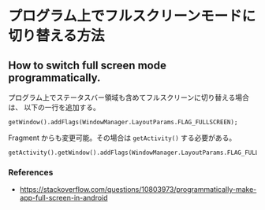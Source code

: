 # プログラム上でフルスクリーンモードに切り替える方法
## How to switch full screen mode programmatically.

プログラム上でステータスバー領域も含めてフルスクリーンに切り替える場合は、
以下の一行を追加する。

```
getWindow().addFlags(WindowManager.LayoutParams.FLAG_FULLSCREEN);
```

Fragment からも変更可能。その場合は `getActivity()` する必要がある。

```
getActivity().getWindow().addFlags(WindowManager.LayoutParams.FLAG_FULLSCREEN);
```

### References
- https://stackoverflow.com/questions/10803973/programmatically-make-app-full-screen-in-android
